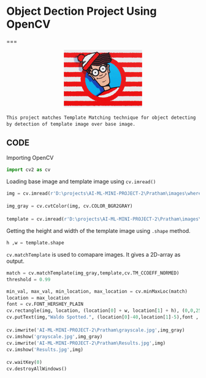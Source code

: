 # Object Dection Project Using OpenCV 
===
<div align="center">
  <img alt="Where's Waldo!" src="images/wheres-waldo-logo.jpg" height="150 x    " />
</div>

`This project matches Template Matching technique for object detecting by detection of template image over base image.`

## CODE 
Importing OpenCV
```python
import cv2 as cv
```
Loading base image and template image using `cv.imread()`
```python
img = cv.imread(r'D:\projects\AI-ML-MINI-PROJECT-2\Pratham\images\wheres_waldo.jpg')

img_gray = cv.cvtColor(img, cv.COLOR_BGR2GRAY)

template = cv.imread(r'D:\projects\AI-ML-MINI-PROJECT-2\Pratham\images\temp.jpg',0)
```

Getting the height and width of the template image using `.shape` method.
```python
h ,w = template.shape
```
`cv.matchTemplate` is used to comapare images. It gives a 2D-array as output. 
```python
match = cv.matchTemplate(img_gray,template,cv.TM_CCOEFF_NORMED)
threshold = 0.99
```

```py
min_val, max_val, min_location, max_location = cv.minMaxLoc(match)
location = max_location
font = cv.FONT_HERSHEY_PLAIN
cv.rectangle(img, location, (location[0] + w, location[1] + h), (0,0,255), 2)
cv.putText(img,"Waldo Spotted.", (location[0]-40,location[1]-5),font , 1, (0,0,0),2)

cv.imwrite('AI-ML-MINI-PROJECT-2\Pratham\grayscale.jpg',img_gray)
cv.imshow('grayscale.jpg',img_gray)
cv.imwrite('AI-ML-MINI-PROJECT-2\Pratham\Results.jpg',img)
cv.imshow('Results.jpg',img)

cv.waitKey(0)
cv.destroyAllWindows()

```

